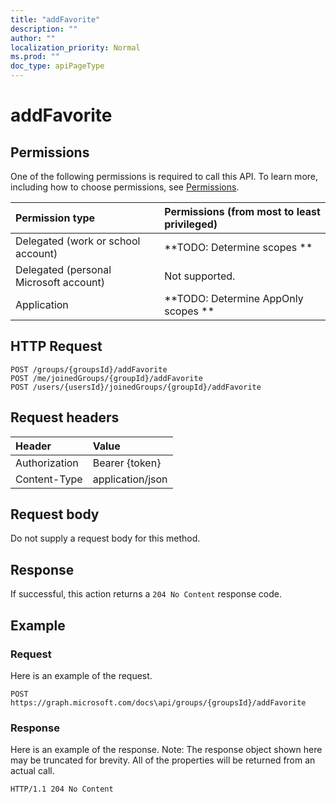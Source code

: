 ```yaml
---
title: "addFavorite"
description: ""
author: ""
localization_priority: Normal
ms.prod: ""
doc_type: apiPageType
---
```


# addFavorite



## Permissions
One of the following permissions is required to call this API. To learn more, including how to choose permissions, see [Permissions](/concepts/permissions-reference.md).

|Permission type|Permissions (from most to least privileged)|
|:---|:---|
|Delegated (work or school account)|**TODO: Determine scopes **|
|Delegated (personal Microsoft account)|Not supported.|
|Application|**TODO: Determine AppOnly scopes **|

## HTTP Request
<!-- {
  "blockType": "ignored"
}
-->
``` http
POST /groups/{groupsId}/addFavorite
POST /me/joinedGroups/{groupId}/addFavorite
POST /users/{usersId}/joinedGroups/{groupId}/addFavorite
```

## Request headers
|Header|Value|
|:---|:---|
|Authorization|Bearer {token}|
|Content-Type|application/json|

## Request body
Do not supply a request body for this method.

## Response
If successful, this action returns a `204 No Content` response code.

## Example

### Request
Here is an example of the request.
<!-- {
  "blockType": "request",
  "name": "group_addfavorite"
}
-->
``` http
POST https://graph.microsoft.com/docs\api/groups/{groupsId}/addFavorite
```

### Response
Here is an example of the response. Note: The response object shown here may be truncated for brevity. All of the properties will be returned from an actual call.
<!-- {
  "blockType": "response",
  "truncated": true
}
-->
``` http
HTTP/1.1 204 No Content
```

